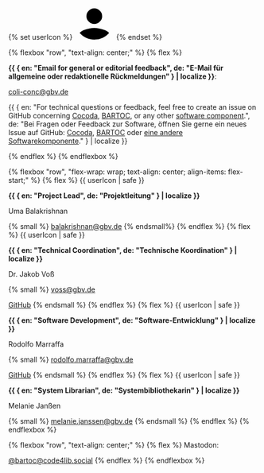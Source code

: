 {% set userIcon %}
<svg class="user-icon" xmlns="http://www.w3.org/2000/svg" width="80" height="80" viewBox="0 0 115 115">
  <g data-name="Ellipse 3" fill="#ffffff00" stroke-width="1">
    <circle cx="57.5" cy="57.5" r="57.5" stroke="none"/>
    <circle cx="57.5" cy="57.5" r="57" fill="none"/>
  </g>
  <path d="M0,71.3c2.522-3.074,6.625-5.776,12.31-8.3,10.217-3.974,20.434-6.243,30.083-6.243s19.3,2.27,30.083,6.243c6.2,2.285,10.341,5.134,12.736,8.438a56.853,56.853,0,0,1-39.794,19q-1.316.058-2.643.065h-.109A56.857,56.857,0,0,1,0,71.3ZM26.5,38.6A21.48,21.48,0,0,1,19.689,22.7,21.478,21.478,0,0,1,26.5,6.811a21.946,21.946,0,0,1,31.784,0A21.476,21.476,0,0,1,65.1,22.7,20.612,20.612,0,0,1,58.284,38.6a21.946,21.946,0,0,1-31.784,0Z" transform="translate(15 23.993)" />
</svg>
{% endset %}

{% flexbox "row", "text-align: center;" %}
{% flex %}

**{{ { en: "Email for general or editorial feedback", de: "E-Mail für allgemeine oder redaktionelle Rückmeldungen" } | localize }}**:

coli-conc@gbv.de

{{ { en: "For technical questions or feedback, feel free to create an issue on GitHub concerning [Cocoda](https://github.com/gbv/cocoda/issues), [BARTOC](https://github.com/gbv/bartoc.org/issues), or any other [software component](/publications/#software).", de: "Bei Fragen oder Feedback zur Software, öffnen Sie gerne ein neues Issue auf GitHub: [Cocoda](https://github.com/gbv/cocoda/issues), [BARTOC](https://github.com/gbv/bartoc.org/issues) oder [eine andere Softwarekomponente](/publications/#software)." } | localize }}

{% endflex %}
{% endflexbox %}

{% flexbox "row", "flex-wrap: wrap; text-align: center; align-items: flex-start;" %}
{% flex %}
{{ userIcon | safe }}

**{{ { en: "Project Lead", de: "Projektleitung" } | localize }}**

Uma Balakrishnan

{% small %}
balakrishnan@gbv.de
{% endsmall%}
{% endflex %}
{% flex %}
{{ userIcon | safe }}

**{{ { en: "Technical Coordination", de: "Technische Koordination" } | localize }}**

Dr. Jakob Voß

{% small %}
voss@gbv.de

[GitHub](https://github.com/nichtich)
{% endsmall %}
{% endflex %}
{% flex %}
{{ userIcon | safe }}

**{{ { en: "Software Development", de: "Software-Entwicklung" } | localize }}**

Rodolfo Marraffa

{% small %}
rodolfo.marraffa@gbv.de

[GitHub](https://github.com/rodolv-commons)
{% endsmall %}
{% endflex %}
{% flex %}
{{ userIcon | safe }}

**{{ { en: "System Librarian", de: "Systembibliothekarin" } | localize }}**

Melanie Janßen

{% small %}
melanie.janssen@gbv.de
{% endsmall %}
{% endflex %}
{% endflexbox %}


{% flexbox "row", "text-align: center;" %}
{% flex %}
Mastodon:

[@bartoc@code4lib.social](https://code4lib.social/@bartoc)
{% endflex %}
{% endflexbox %}
